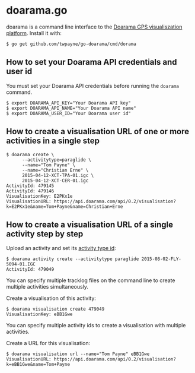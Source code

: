 # doarama.go

doarama is a command line interface to the [Doarama GPS visualiszation
platform](http://www.doarama.com/).  Install it with:

    $ go get github.com/twpayne/go-doarama/cmd/dorama

## How to set your Doarama API credentials and user id

You must set your Doarama API credentials before running the `doarama` command.

    $ export DOARAMA_API_KEY="Your Doarama API key"
    $ export DOARAMA_API_NAME="Your Doarama API name"
    $ export DOARAMA_USER_ID="Your Doarama user id"

## How to create a visualisation URL of one or more activities in a single step

    $ doarama create \
          --activitytype=paraglide \
          --name="Tom Payne" \
          --name="Christian Erne" \
          2015-04-12-XCT-TPA-01.igc \
          2015-04-12-XCT-CER-01.igc
    ActivityId: 479145
    ActivityId: 479146
    VisualisationKey: E2PKx1e
    VisualisationURL: https://api.doarama.com/api/0.2/visualisation?k=E2PKx1e&name=Tom+Payne&name=Christian+Erne

## How to create a visualisation URL of a single activity step by step

Upload an activity and set its [activity type
id](https://api.doarama.com/api/0.2/activityType):

    $ doarama activity create --activitytype paraglide 2015-08-02-FLY-5094-01.IGC
    ActivityId: 479049

You can specify multiple tracklog files on the command line to create multiple
activities simultaneously.

Create a visualisation of this activity:

    $ doarama visualisation create 479049
    VisualisationKey: eBB1Gwe

You can specify multiple activity ids to create a visualisation with multiple
activities.

Create a URL for this visualisation:

    $ doarama visualisation url --name="Tom Payne" eBB1Gwe
    VisualisationURL: https://api.doarama.com/api/0.2/visualisation?k=eBB1Gwe&name=Tom+Payne
